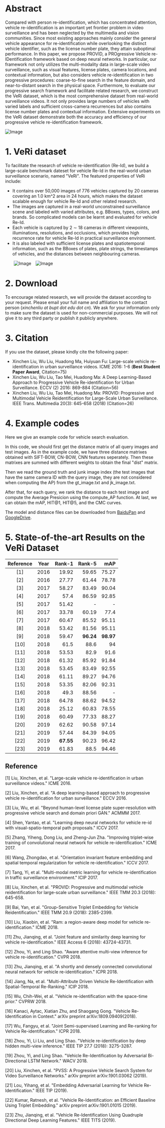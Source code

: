# Abstract
Compared with person re-identification, which has concentrated attention, vehicle re-identification is an important yet frontier problem in video surveillance and has been neglected by the multimedia and vision communities. 
Since most existing approaches mainly consider the general vehicle appearance for re-identification while overlooking the distinct vehicle identifier, such as the license number plate, they attain suboptimal performance. 
In this paper, we propose PROVID, a PROgressive Vehicle re-IDentification framework based on deep neural networks. 
In particular, our framework not only utilizes the multi-modality data in large-scale video surveillance, such as visual features, license plates, camera locations, and contextual information, but also considers vehicle re-identification in two progressive procedures: coarse-to-fine search in the feature domain, and near-to-distant search in the physical space. 
Furthermore, to evaluate our progressive search framework and facilitate related research, we construct the VeRi dataset, which is the most comprehensive dataset from real-world surveillance videos.
It not only provides large numbers of vehicles with varied labels and sufficient cross-camera recurrences but also contains license number plates and contextual information. 
Extensive experiments on the VeRi dataset demonstrate both the accuracy and efficiency of our progressive vehicle re-identification framework.

![Image](./images/PROVID.png)

# 1. VeRi dataset 
To facilitate the research of vehicle re-identification (Re-Id), we build a large-scale benchmark dateset for vehicle Re-Id in the real-world urban surveillance scenario, named "VeRi". The featured properties of VeRi include:
* It contains over 50,000 images of 776 vehicles captured by 20 cameras covering an 1.0 km^2 area in 24 hours, which makes the dataset scalable enough for vehicle Re-Id and other related research. 
* The images are captured in a real-world unconstrained surveillance scene and labeled with varied attributes, e.g. BBoxes, types, colors, and brands. So complicated models can be learnt and evaluated for vehicle Re-Id.
* Each vehicle is captured by 2 ∼ 18 cameras in different viewpoints, illuminations, resolutions, and occlusions, which provides high recurrence rate for vehicle Re-Id in practical surveillance environment.
* It is also labeled with sufficient license plates and spatiotemporal information, such as the BBoxes of plates, plate strings, the timestamps of vehicles, and the distances between neighbouring cameras.

&ensp;&ensp;&ensp;&ensp;![Image](./images/VeRi_240.png)&ensp;&ensp;![Image](./images/VeRi2_240.png)

# 2. Download
To encourage related research, we will provide the dataset according to your request. 
Please email your full name and affiliation to the contact person (*xinchenliu at bupt dot edu dot cn*). 
We ask for your information only to make sure the dataset is used for non-commercial purposes. 
We will not give it to any third party or publish it publicly anywhere.

# 3. Citation
If you use the dataset, please kindly cite the following paper:
* 	Xinchen Liu, Wu Liu, Huadong Ma, Huiyuan Fu: Large-scale vehicle re-identification in urban surveillance videos. ICME 2016: 1-6 (**Best Student Paper Award**, Citation=75)
* Xinchen Liu, Wu Liu, Tao Mei, Huadong Ma: A Deep Learning-Based Approach to Progressive Vehicle Re-identification for Urban Surveillance. ECCV (2) 2016: 869-884 (Citation=56)
* Xinchen Liu, Wu Liu, Tao Mei, Huadong Ma: PROVID: Progressive and Multimodal Vehicle Reidentification for Large-Scale Urban Surveillance. IEEE Trans. Multimedia 20(3): 645-658 (2018) (Citation=26)

# 4. Example codes
Here we give an example code for vehicle search evaluation.

In this code, we should first get the distance matrix of all query images and test images.
As in the example code, we have three distance matrixes obtained with SIFT-BOW, CN-BOW, CNN features seperately.
Then these matrixes are summed with different weights to obtain the final "dist" matrix.

Then we read the ground truth and junk image index (the test images that have the same camera ID with the query image, they are not considered when computing the AP) from the gt_image.txt and jk_image.txt.

After that, for each query, we rank the distance to each test image and compute the Average Presicion using the compute_AP function.
At last, we can obtain the mAP, HIT@1, HIT@5, and the CMC curves.

The model and distance files can be downloaded from [BaiduPan](https://pan.baidu.com/s/1gYBNQI0_MZLB0ANW8qnYGw) and [GoogleDrive](https://drive.google.com/open?id=0B0o1ZxGs_oVZWmtFdXpqTGl3WUU).

# 5. State-of-the-art Results on the VeRi Dataset

|Reference|Year|        Rank-1|        Rank-5|           mAP|
|:-------:|:--:|-------------:|-------------:|-------------:|
|[1]|2016|19.92|59.65|75.27|
|[2]|2016|27.77|61.44|78.78|
|[3]|2017|58.27|83.49|90.04|
|[4]|2017|57.4|86.59|92.85|
|[5]|2017|51.42|-|-|
|[6]|2017|33.78|60.19|77.4|
|[7]|2017|60.47|85.52|95.11|
|[8]|2018|53.42|81.56|95.11|
|[9]|2018|59.47|**96.24**|**98.97**|
|[10]|2018|61.5|88.6|94|
|[11]|2018|53.53|82.9|91.6|
|[12]|2018|61.32|85.92|91.84|
|[13]|2018|53.45|83.49|92.55|
|[14]|2018|61.11|89.27|94.76|
|[15]|2018|53.35|82.06|92.31|
|[16]|2018|49.3|88.56|-|
|[17]|2018|64.78|88.62|94.52|
|[18]|2018|25.12|60.83|78.55|
|[19]|2018|60.49|77.33|88.27|
|[20]|2019|62.62|90.58|97.14|
|[21]|2019|57.44|84.39|94.05|
|[22]|2019|**67.55**|90.23|96.42|
|[23]|2019|61.83|88.5|94.46|


## Reference
[1] Liu, Xinchen, et al. "Large-scale vehicle re-identification in urban surveillance videos." ICME 2016.

[2] Liu, Xinchen, et al. "A deep learning-based approach to progressive vehicle re-identification for urban surveillance." ECCV 2016.

[3] Liu, Wu, et al. "Beyond human-level license plate super-resolution with progressive vehicle search and domain priori GAN." ACMMM 2017.

[4] Shen, Yantao, et al. "Learning deep neural networks for vehicle re-id with visual-spatio-temporal path proposals." ICCV 2017.

[5] Zhang, Yiheng, Dong Liu, and Zheng-Jun Zha. "Improving triplet-wise training of convolutional neural network for vehicle re-identification." ICME 2017.

[6] Wang, Zhongdao, et al. "Orientation invariant feature embedding and spatial temporal regularization for vehicle re-identification." ICCV 2017.

[7] Tang, Yi, et al. "Multi-modal metric learning for vehicle re-identification in traffic surveillance environment." ICIP 2017.

[8] Liu, Xinchen, et al. "PROVID: Progressive and multimodal vehicle reidentification for large-scale urban surveillance." IEEE TMM 20.3 (2018): 645-658.

[9] Bai, Yan, et al. "Group-Sensitive Triplet Embedding for Vehicle Reidentification." IEEE TMM 20.9 (2018): 2385-2399.

[10] Liu, Xiaobin, et al. "Ram: a region-aware deep model for vehicle re-identification." ICME 2018.

[11] Zhu, Jianqing, et al. "Joint feature and similarity deep learning for vehicle re-identification." IEEE Access 6 (2018): 43724-43731.

[12] Zhou, Yi, and Ling Shao. "Aware attentive multi-view inference for vehicle re-identification." CVPR 2018.

[13] Zhu, Jianqing, et al. "A shortly and densely connected convolutional neural network for vehicle re-identification." ICPR 2018.

[14] Jiang, Na, et al. "Multi-Attribute Driven Vehicle Re-Identification with Spatial-Temporal Re-Ranking." ICIP 2018.

[15] Wu, Chih-Wei, et al. "Vehicle re-identification with the space-time prior." CVPRW 2018.

[16] Kanaci, Aytac, Xiatian Zhu, and Shaogang Gong. "Vehicle Re-Identification in Context." arXiv preprint arXiv:1809.09409(2018).

[17] Wu, Fangyu, et al. "Joint Semi-supervised Learning and Re-ranking for Vehicle Re-identification." ICPR 2018.

[18] Zhou, Yi, Li Liu, and Ling Shao. "Vehicle re-identification by deep hidden multi-view inference." IEEE TIP 27.7 (2018): 3275-3287.

[19] Zhou, Yi, and Ling Shao. "Vehicle Re-Identification by Adversarial Bi-Directional LSTM Network." WACV 2018.

[20] Liu, Xinchen, et al. "PVSS: A Progressive Vehicle Search System for Video Surveillance Networks." arXiv preprint arXiv:1901.03062 (2019).

[21] Lou, Yihang, et al. "Embedding Adversarial Learning for Vehicle Re-Identification." IEEE TIP (2019).

[22] Kumar, Ratnesh, et al. "Vehicle Re-Identification: an Efficient Baseline Using Triplet Embedding." arXiv preprint arXiv:1901.01015 (2019).

[23] Zhu, Jianqing, et al. "Vehicle Re-Identification Using Quadruple Directional Deep Learning Features." IEEE TITS (2019).

